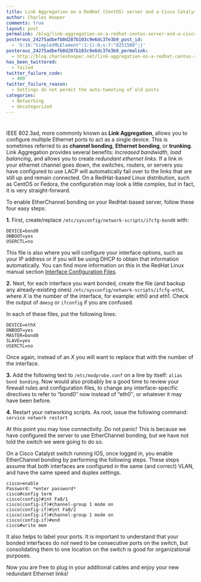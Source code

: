 ```yaml
---
title: Link Aggregation on a RedHat (CentOS) server and a Cisco Catalyst switch
author: Charles Hooper
comments: true
layout: post
permalink: /blog/link-aggregation-on-a-redhat-centos-server-and-a-cisco-catalyst-switch/
posterous_24275adbefb0d287b103c9e6dc37e3b9_post_id:
  - 'O:16:"SimpleXMLElement":1:{i:0;s:7:"8251500";}'
posterous_24275adbefb0d287b103c9e6dc37e3b9_permalink:
  - http://blog.charleshooper.net/link-aggregation-on-a-redhat-centos-server-an
has_been_twittered:
  - failed
twitter_failure_code:
  - 400
twitter_failure_reason:
  - Settings do not permit the auto-tweeting of old posts
categories:
  - Networking
  - Uncategorized
---
```

# 

IEEE 802.3ad, more commonly known as **Link Aggregation**, allows you to configure multiple Ethernet ports to act as a single device. This is sometimes referred to as **channel bonding**, **Ethernet bonding**, or **trunking**. Link Aggregation provides several benefits: *Increased bandwidth*, *load balancing*, and allows you to create *redundant ethernet links*. If a link in your ethernet channel goes down, the switches, routers, or servers you have configured to use LACP will automatically fail over to the links that are still up and remain connected. On a RedHat-based Linux distribution, such as CentOS or Fedora, the configuration may look a little complex, but in fact, it is very straight-forward.

To enable EtherChannel bonding on your RedHat-based server, follow these four easy steps:

**1.** First, create/replace `/etc/sysconfig/network-scripts/ifcfg-bond0` with:

    DEVICE=bond0
    ONBOOT=yes
    USERCTL=no

This file is also where you will configure your interface options, such as your IP address or if you will be using DHCP to obtain that information automatically. You can find more information on this in the RedHat Linux manual section [Interface Configuration Files][1].

 [1]: http://www.redhat.com/docs/manuals/linux/RHL-8.0-Manual/ref-guide/s1-networkscripts-interfaces.html

**2.** Next, for each interface you want bonded, create the file (and backup any already-existing ones) `/etc/sysconfig/network-scripts/ifcfg-ethX`, where *X* is the number of the interface, for example: eth0 and eth1. Check the output of `dmesg` or `ifconfig` if you are confused.

In each of these files, put the following lines:

    DEVICE=ethX
    ONBOOT=yes
    MASTER=bond0
    SLAVE=yes
    USERCTL=no

Once again, instead of an *X* you will want to replace that with the number of the interface.

**3.** Add the following text to `/etc/modprobe.conf` on a line by itself: `alias bond bonding`. Now would also probably be a good time to review your firewall rules and configuration files, to change any interface-specific directives to refer to “bond0″ now instead of “eth0″, or whatever it may have been before.

**4.** Restart your networking scripts. As root, issue the following command: `service network restart`

At this point you may lose connectivity. Do not panic! This is because we have configured the server to use EtherChannel bonding, but we have not told the switch we were going to do so.

On a Cisco Catalyst switch running IOS, once logged in, you enable EtherChannel bonding by performing the following steps. These steps assume that both interfaces are configured in the same (and correct) VLAN, and have the same speed and duplex settings.

    cisco>enable
    Password: *enter password*
    cisco#config term
    cisco(config)#int Fa0/1
    cisco(config-if)#channel-group 1 mode on
    cisco(config-if)#int Fa0/2
    cisco(config-if)#channel-group 1 mode on
    cisco(config-if)#end
    cisco#write mem

It also helps to label your ports. It is important to understand that your bonded interfaces do *not* need to be consecutive ports on the switch, but consolidating them to one location on the switch is good for organizational purposes.

Now you are free to plug in your additional cables and enjoy your new redundant Ethernet links!